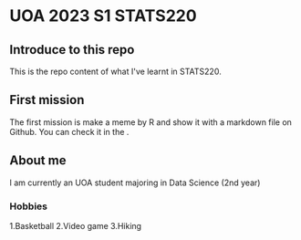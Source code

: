 # UOA 2023 S1 STATS220

## Introduce to this repo
This is the repo content of what I've learnt in STATS220.

## First mission
The first mission is make a meme by R and show it with a markdown file on Github. You can check it in the .

## About me
I am currently an UOA student majoring in Data Science (2nd year)

### Hobbies
1.Basketball
2.Video game
3.Hiking
